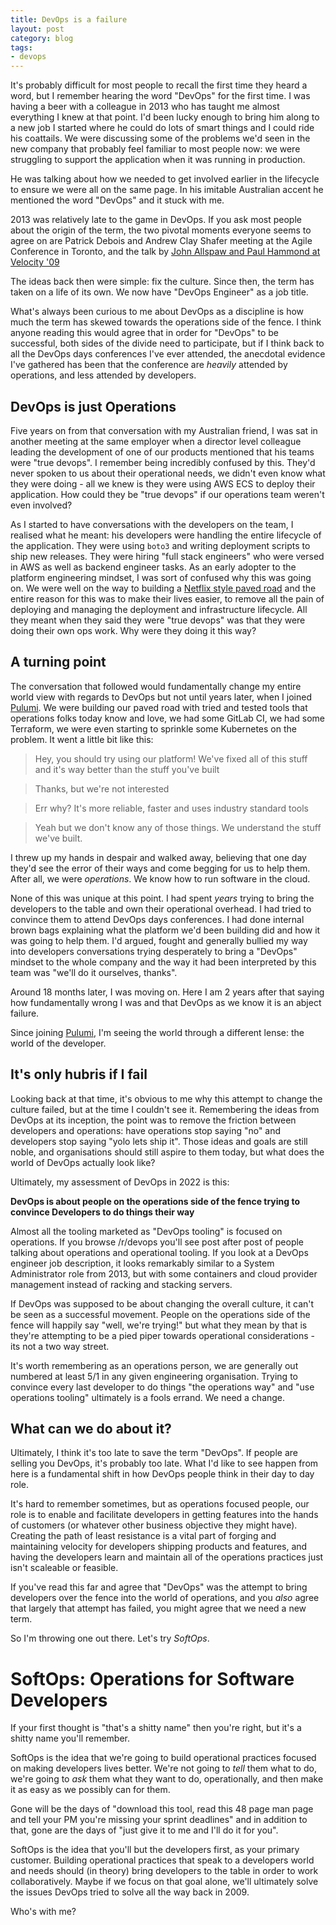```yaml
---
title: DevOps is a failure
layout: post
category: blog
tags:
- devops
---
```


It's probably difficult for most people to recall the first time they heard a word, but I remember hearing the word "DevOps" for the first time. I was having a beer with a colleague in 2013 who has taught me almost everything I knew at that point. I'd been lucky enough to bring him along to a new job I started where he could do lots of smart things and I could ride his coattails. We were discussing some of the problems we'd seen in the new company that probably feel familiar to most people now: we were struggling to support the application when it was running in production.

He was talking about how we needed to get involved earlier in the lifecycle to ensure we were all on the same page. In his imitable Australian accent he mentioned the word "DevOps" and it stuck with me.

2013 was relatively late to the game in DevOps. If you ask most people about the origin of the term, the two pivotal moments everyone seems to agree on are Patrick Debois and Andrew Clay Shafer meeting at the Agile Conference in Toronto, and the talk by [John Allspaw and Paul Hammond at Velocity '09](https://www.youtube.com/watch?v=LdOe18KhtT4)

The ideas back then were simple: fix the culture. Since then, the term has taken on a life of its own. We now have "DevOps Engineer" as a job title.

What's always been curious to me about DevOps as a discipline is how much the term has skewed towards the operations side of the fence. I think anyone reading this would agree that in order for "DevOps" to be successful, both sides of the divide need to participate, but if I think back to all the DevOps days conferences I've ever attended, the anecdotal evidence I've gathered has been that the conference are _heavily_ attended by operations, and less attended by developers.

## DevOps is just Operations

Five years on from that conversation with my Australian friend, I was sat in another meeting at the same employer when a director level colleague leading the development of one of our products mentioned that his teams were "true devops". I remember being incredibly confused by this. They'd never spoken to us about their operational needs, we didn't even know what they were doing - all we knew is they were using AWS ECS to deploy their application. How could they be "true devops" if our operations team weren't even involved?

As I started to have conversations with the developers on the team, I realised what he meant: his developers were handling the entire lifecycle of the application. They were using `boto3` and writing deployment scripts to ship new releases. They were hiring "full stack engineers" who were versed in AWS as well as backend engineer tasks.
As an early adopter to the platform engineering mindset, I was sort of confused why this was going on. We were well on the way to building a [Netflix style paved road](https://www.infoq.com/news/2017/06/paved-paas-netflix/) and the entire reason for this was to make their lives easier, to remove all the pain of deploying and managing the deployment and infrastructure lifecycle. All they meant when they said they were "true devops" was that they were doing their own ops work. Why were they doing it this way?

## A turning point

The conversation that followed would fundamentally change my entire world view with regards to DevOps but not until years later, when I joined [Pulumi](https://pulumi.com). We were building our paved road with tried and tested tools that operations folks today know and love, we had some GitLab CI, we had some Terraform, we were even starting to sprinkle some Kubernetes on the problem. It went a little bit like this:

> Hey, you should try using our platform! We've fixed all of this stuff and it's way better than the stuff you've built

> Thanks, but we're not interested

> Err why? It's more reliable, faster and uses industry standard tools

> Yeah but we don't know any of those things. We understand the stuff we've built.

I threw up my hands in despair and walked away, believing that one day they'd see the error of their ways and come begging for us to help them. After all, we were _operations_. We know how to run software in the cloud.

None of this was unique at this point. I had spent _years_ trying to bring the developers to the table and own their operational overhead. I had tried to convince them to attend DevOps days conferences. I had done internal brown bags explaining what the platform we'd been building did and how it was going to help them. I'd argued, fought and generally bullied my way into developers conversations trying desperately to bring a "DevOps" mindset to the whole company and the way it had been interpreted by this team was "we'll do it ourselves, thanks".

Around 18 months later, I was moving on. Here I am 2 years after that saying how fundamentally wrong I was and that DevOps as we know it is an abject failure.

Since joining [Pulumi](https://pulumi.com), I'm seeing the world through a different lense: the world of the developer. 

## It's only hubris if I fail

Looking back at that time, it's obvious to me why this attempt to change the culture failed, but at the time I couldn't see it. Remembering the ideas from DevOps at its inception, the point was to remove the friction between developers and operations: have operations stop saying "no" and developers stop saying "yolo lets ship it". Those ideas and goals are still noble, and organisations should still aspire to them today, but what does the world of DevOps actually look like?

Ultimately, my assessment of DevOps in 2022 is this:

**DevOps is about people on the operations side of the fence trying to convince Developers to do things their way**

Almost all the tooling marketed as "DevOps tooling" is focused on operations. If you browse /r/devops you'll see post after post of people talking about operations and operational tooling. If you look at a DevOps engineer job description, it looks remarkably similar to a System Administrator role from 2013, but with some containers and cloud provider management instead of racking and stacking servers.

If DevOps was supposed to be about changing the overall culture, it can't be seen as a successful movement. People on the operations side of the fence will happily say "well, we're trying!" but what they mean by that is they're attempting to be a pied piper towards operational considerations - its not a two way street.

It's worth remembering as an operations person, we are generally out numbered at least 5/1 in any given engineering organisation. Trying to convince every last developer to do things "the operations way" and "use operations tooling" ultimately is a fools errand. We need a change.

## What can we do about it?

Ultimately, I think it's too late to save the term "DevOps". If people are selling you DevOps, it's probably too late. What I'd like to see happen from here is a fundamental shift in how DevOps people think in their day to day role.

It's hard to remember sometimes, but as operations focused people, our role is to enable and facilitate developers in getting features into the hands of customers (or whatever other business objective they might have). Creating the path of least resistance is a vital part of forging and maintaining velocity for developers shipping products and features, and having the developers learn and maintain all of the operations practices just isn't scaleable or feasible. 

If you've read this far and agree that "DevOps" was the attempt to bring developers over the fence into the world of operations, and you _also_ agree that largely that attempt has failed, you might agree that we need a new term.

So I'm throwing one out there. Let's try *SoftOps*.

# SoftOps: Operations for Software Developers

If your first thought is "that's a shitty name" then you're right, but it's a shitty name you'll remember. 

SoftOps is the idea that we're going to build operational practices focused on making developers lives better. We're not going to _tell_ them what to do, we're going to _ask_ them what they want to do, operationally, and then make it as easy as we possibly can for them. 

Gone will be the days of "download this tool, read this 48 page man page and tell your PM you're missing your sprint deadlines" and in addition to that, gone are the days of "just give it to me and I'll do it for you". 

SoftOps is the idea that you'll but the developers first, as your primary customer. Building operational practices that speak to a developers world and needs should (in theory) bring developers to the table in order to work collaboratively. Maybe if we focus on that goal alone, we'll ultimately solve the issues DevOps tried to solve all the way back in 2009.

Who's with me?



